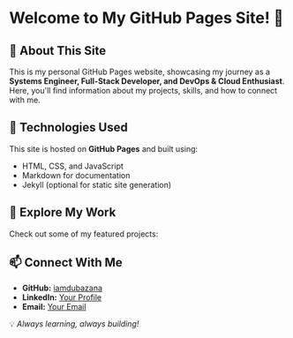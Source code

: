 # Welcome to My GitHub Pages Site! 🚀

## 🌟 About This Site
This is my personal GitHub Pages website, showcasing my journey as a **Systems Engineer, Full-Stack Developer, and DevOps & Cloud Enthusiast**. Here, you'll find information about my projects, skills, and how to connect with me.

## 🔧 Technologies Used
This site is hosted on **GitHub Pages** and built using:
- HTML, CSS, and JavaScript
- Markdown for documentation
- Jekyll (optional for static site generation)

## 🚀 Explore My Work
Check out some of my featured projects:
<!-- - **[Project Alpha](#)** - A cloud automation project leveraging Terraform and AWS.
- **[Project Beta](#)** - A full-stack web application built using Angular and Spring Boot. -->

## 📫 Connect With Me
- **GitHub:** [iamdubazana](https://github.com/iamdubazana)
- **LinkedIn:** [Your Profile](https://www.linkedin.com/in/sihle-dubazana/)
- **Email:** [Your Email](iamdubazana@protonmail.com)

💡 *Always learning, always building!*